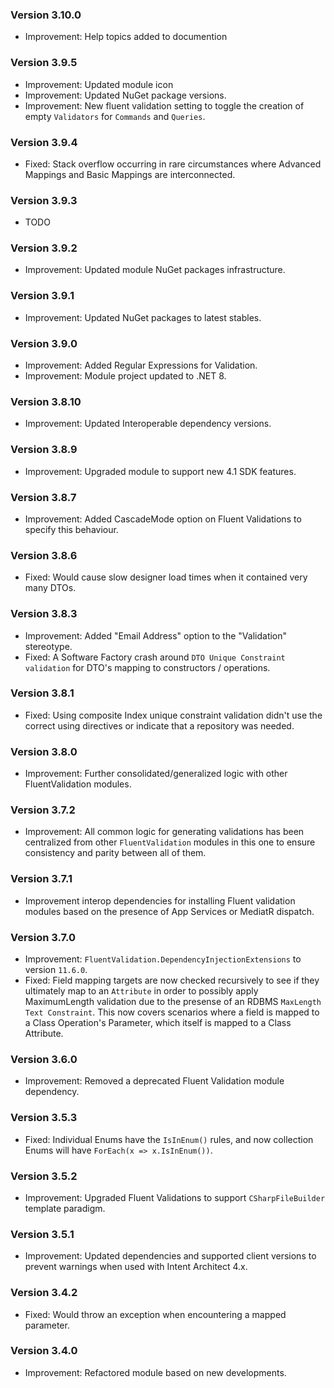 ### Version 3.10.0

- Improvement: Help topics added to documention

### Version 3.9.5

- Improvement: Updated module icon
- Improvement: Updated NuGet package versions.
- Improvement: New fluent validation setting to toggle the creation of empty `Validators` for `Commands` and `Queries`.

### Version 3.9.4

- Fixed: Stack overflow occurring in rare circumstances where Advanced Mappings and Basic Mappings are interconnected.

### Version 3.9.3

- TODO

### Version 3.9.2

- Improvement: Updated module NuGet packages infrastructure.

### Version 3.9.1

- Improvement: Updated NuGet packages to latest stables.

### Version 3.9.0

- Improvement: Added Regular Expressions for Validation.
- Improvement: Module project updated to .NET 8.

### Version 3.8.10

- Improvement: Updated Interoperable dependency versions.

### Version 3.8.9

- Improvement: Upgraded module to support new 4.1 SDK features.

### Version 3.8.7

- Improvement: Added CascadeMode option on Fluent Validations to specify this behaviour.

### Version 3.8.6

- Fixed: Would cause slow designer load times when it contained very many DTOs.

### Version 3.8.3

- Improvement: Added "Email Address" option to the "Validation" stereotype.
- Fixed: A Software Factory crash around `DTO Unique Constraint validation` for DTO's mapping to constructors / operations.

### Version 3.8.1

- Fixed: Using composite Index unique constraint validation didn't use the correct using directives or indicate that a repository was needed.

### Version 3.8.0

- Improvement: Further consolidated/generalized logic with other FluentValidation modules.

### Version 3.7.2

- Improvement: All common logic for generating validations has been centralized from other `FluentValidation` modules in this one to ensure consistency and parity between all of them.

### Version 3.7.1

- Improvement interop dependencies for installing Fluent validation modules based on the presence of App Services or MediatR dispatch.

### Version 3.7.0

- Improvement: `FluentValidation.DependencyInjectionExtensions` to version `11.6.0`.
- Fixed: Field mapping targets are now checked recursively to see if they ultimately map to an `Attribute` in order to possibly apply MaximumLength validation due to the presense of an RDBMS `MaxLength` `Text Constraint`. This now covers scenarios where a field is mapped to a Class Operation's Parameter, which itself is mapped to a Class Attribute.

### Version 3.6.0

- Improvement: Removed a deprecated Fluent Validation module dependency. 

### Version 3.5.3

- Fixed: Individual Enums have the `IsInEnum()` rules, and now collection Enums will have `ForEach(x => x.IsInEnum())`.

### Version 3.5.2

- Improvement: Upgraded Fluent Validations to support `CSharpFileBuilder` template paradigm.

### Version 3.5.1

- Improvement: Updated dependencies and supported client versions to prevent warnings when used with Intent Architect 4.x.

### Version 3.4.2

- Fixed: Would throw an exception when encountering a mapped parameter.

### Version 3.4.0

- Improvement: Refactored module based on new developments.

